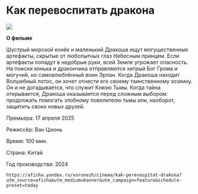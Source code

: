 # Как перевоспитать дракона
![](https://avatars.mds.yandex.net/get-afishanew/4487581/20893dbf-883b-4311-9701-57b900537eef/s190x280)

**О фильме**

Шустрый морской конёк и маленький Дракоша ищут могущественные артефакты, скрытые от любопытных глаз Небесным принцем. Если артефакты попадут в недобрые руки, всей Земле угрожает опасность. На поиски конька и дракончика отправляются хитрый Бог Грома и могучий, но самовлюблённый воин Эрлан. Когда Дракоша находит Волшебный лотос, он хочет отнести его своему таинственному хозяину. Он и не догадывается, что служит Князю Тьмы. Когда тайна открывается, Дракоша оказывается перед сложным выбором: продолжать помогать злобному повелителю тьмы или, наоборот, защитить своих новых друзей.

Премьера: 
    17 апреля 2025
    
Режиссёр: 
    Ван Цзюнь
    
Время: 
    100 мин.
    
Страна: 
    Китай
    
Год производства: 
    2024

    https://afisha.yandex.ru/voronezh/cinema/kak-perevospitat-drakona?utm_source=afisha&utm_medium=banner&utm_campaign=feature&schedule-preset=today
